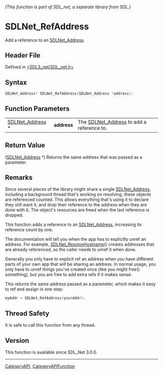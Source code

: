 ###### (This function is part of SDL_net, a separate library from SDL.)
# SDLNet_RefAddress

Add a reference to an [SDLNet_Address](SDLNet_Address).

## Header File

Defined in [<SDL3_net/SDL_net.h>](https://github.com/libsdl-org/SDL_net/blob/main/include/SDL3_net/SDL_net.h)

## Syntax

```c
SDLNet_Address* SDLNet_RefAddress(SDLNet_Address *address);
```

## Function Parameters

|                                    |             |                                                             |
| ---------------------------------- | ----------- | ----------------------------------------------------------- |
| [SDLNet_Address](SDLNet_Address) * | **address** | The [SDLNet_Address](SDLNet_Address) to add a reference to. |

## Return Value

([SDLNet_Address](SDLNet_Address) *) Returns the same address that was
passed as a parameter.

## Remarks

Since several pieces of the library might share a single
[SDLNet_Address](SDLNet_Address), including a background thread that's
working on resolving, these objects are referenced counted. This allows
everything that's using it to declare they still want it, and drop their
reference to the address when they are done with it. The object's resources
are freed when the last reference is dropped.

This function adds a reference to an [SDLNet_Address](SDLNet_Address),
increasing its reference count by one.

The documentation will tell you when the app has to explicitly unref an
address. For example, [SDLNet_ResolveHostname](SDLNet_ResolveHostname)()
creates addresses that are already referenced, so the caller needs to unref
it when done.

Generally you only have to explicit ref an address when you have different
parts of your own app that will be sharing an address. In normal usage, you
only have to unref things you've created once (like you might free()
something), but you are free to add extra refs if it makes sense.

This returns the same address passed as a parameter, which makes it easy to
ref and assign in one step:

```c
myAddr = SDLNet_RefAddress(yourAddr);
```

## Thread Safety

It is safe to call this function from any thread.

## Version

This function is available since SDL_Net 3.0.0.

----
[CategoryAPI](CategoryAPI), [CategoryAPIFunction](CategoryAPIFunction)

